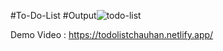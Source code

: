 

#To-Do-List
#Output![todo-list](https://github.com/Aditya6395/To-Do-List/assets/106430403/7b082695-f795-4eef-bd56-e0d1db6241d6)


Demo Video : https://todolistchauhan.netlify.app/
